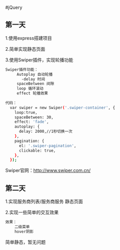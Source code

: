 #jQuery
## 第一天
1.使用express搭建项目  

2.简单实现静态页面 

3.使用Swiper插件，实现轮播功能
``` bash
Swiper插件功能：
     Autoplay 自动轮播
       -delay 时间
     spaceBetween 间隙
     loop 循环滚动
     effect 轮播效果
     
代码： 
  var swiper = new Swiper('.swiper-container', {
    loop:true,
    spaceBetween: 30,
    effect: 'fade',
    autoplay: {
      delay: 2000,//1秒切换一次
    },
    pagination: {
      el: '.swiper-pagination',
      clickable: true,
    },
  });
```
Swiper官网：http://www.swiper.com.cn/

## 第二天
1.实现服务商列表/服务商服务 静态页面

2.实现一些简单的交互效果

``` bash
效果：
    二级菜单
    hover阴影
```
简单静态，暂无问题
